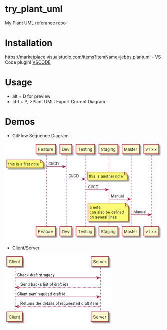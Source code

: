 # try_plant_uml
 My Plant UML referance repo

# Installation

https://marketplace.visualstudio.com/items?itemName=jebbs.plantuml - VS Code plugin!
[VSCODE](https://marketplace.visualstudio.com/items?itemName=jebbs.plantuml)

# Usage

* alt + D for preview
* ctrl + P, >Plant UML: Export Current Diagram

# Demos

* GitFlow Sequence Diagram

![GitFlow Sequence Diagram](https://raw.githubusercontent.com/Tomvictor/try_plant_uml/d68438bdb94aaa2aec0fb1d8c75239e28439c894/out/src/sequence_diagram_git_flow/sequence_diagram_git_flow.png)



* Client/Server

![Client/Server](https://raw.githubusercontent.com/Tomvictor/try_plant_uml/main/out/src/draft_check_strategy/draft_check_strategy.png)